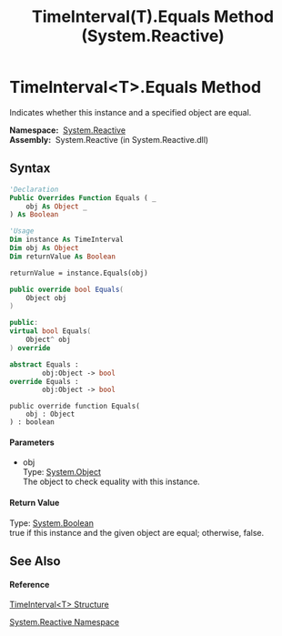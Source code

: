 ﻿---
title: TimeInterval(T).Equals Method  (System.Reactive)
TOCTitle: Equals Method
ms:assetid: M:System.Reactive.TimeInterval`1.Equals(System.Object)
ms:mtpsurl: https://msdn.microsoft.com/en-us/library/Hh229523(v=VS.103)
ms:contentKeyID: 36068939
ms.date: 06/28/2011
mtps_version: v=VS.103
f1_keywords:
- System.Reactive.TimeInterval`1.Equals
dev_langs:
- CSharp
- JScript
- VB
- FSharp
- c++
---

# TimeInterval\<T\>.Equals Method

Indicates whether this instance and a specified object are equal.

**Namespace:**  [System.Reactive](hh229356\(v=vs.103\).md)  
**Assembly:**  System.Reactive (in System.Reactive.dll)

## Syntax

``` vb
'Declaration
Public Overrides Function Equals ( _
    obj As Object _
) As Boolean
```

``` vb
'Usage
Dim instance As TimeInterval
Dim obj As Object
Dim returnValue As Boolean

returnValue = instance.Equals(obj)
```

``` csharp
public override bool Equals(
    Object obj
)
```

``` c++
public:
virtual bool Equals(
    Object^ obj
) override
```

``` fsharp
abstract Equals : 
        obj:Object -> bool 
override Equals : 
        obj:Object -> bool 
```

``` jscript
public override function Equals(
    obj : Object
) : boolean
```

#### Parameters

  - obj  
    Type: [System.Object](https://msdn.microsoft.com/en-us/library/e5kfa45b)  
    The object to check equality with this instance.  

#### Return Value

Type: [System.Boolean](https://msdn.microsoft.com/en-us/library/a28wyd50)  
true if this instance and the given object are equal; otherwise, false.  

## See Also

#### Reference

[TimeInterval\<T\> Structure](hh229834\(v=vs.103\).md)

[System.Reactive Namespace](hh229356\(v=vs.103\).md)

